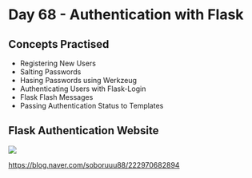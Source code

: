 # Day 68 - Authentication with Flask
## Concepts Practised
- Registering New Users
- Salting Passwords
- Hasing Passwords using Werkzeug
- Authenticating Users with Flask-Login
- Flask Flash Messages
- Passing Authentication Status to Templates
## Flask Authentication Website
<img src="https://postfiles.pstatic.net/MjAyMjEyMzFfODYg/MDAxNjcyNDE1NTY1MTc2.QL0mz4aPFBj7hOv6-uv9AMKNHxx0wzSeSwBioaRKgaYg.5ph-JkRBGtpam5bYT4yCHBJ6mCop-4PRuxY1Wh9ReV4g.GIF.soboruuu88/login.gif?type=w773">

https://blog.naver.com/soboruuu88/222970682894
